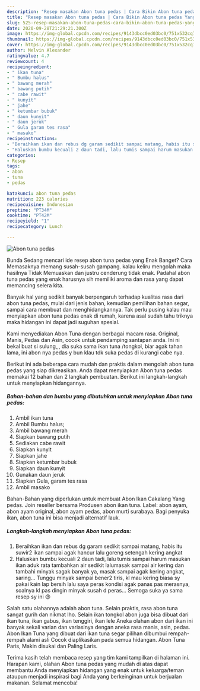 ```yaml
---
description: "Resep masakan Abon tuna pedas | Cara Bikin Abon tuna pedas Yang Bikin Ngiler"
title: "Resep masakan Abon tuna pedas | Cara Bikin Abon tuna pedas Yang Bikin Ngiler"
slug: 525-resep-masakan-abon-tuna-pedas-cara-bikin-abon-tuna-pedas-yang-bikin-ngiler
date: 2020-09-28T21:29:21.300Z
image: https://img-global.cpcdn.com/recipes/9143dbcc0ed03bc0/751x532cq70/abon-tuna-pedas-foto-resep-utama.jpg
thumbnail: https://img-global.cpcdn.com/recipes/9143dbcc0ed03bc0/751x532cq70/abon-tuna-pedas-foto-resep-utama.jpg
cover: https://img-global.cpcdn.com/recipes/9143dbcc0ed03bc0/751x532cq70/abon-tuna-pedas-foto-resep-utama.jpg
author: Melvin Alexander
ratingvalue: 4.7
reviewcount: 4
recipeingredient:
- " ikan tuna"
- " Bumbu halus"
- " bawang merah"
- " bawang putih"
- " cabe rawit"
- " kunyit"
- " jahe"
- " ketumbar bubuk"
- " daun kunyit"
- " daun jeruk"
- " Gula garam tes rasa"
- " masako"
recipeinstructions:
- "Beraihkan ikan dan rebus dg garam sedikit sampai matang, habis itu suwir2 ikan sampai agak hancur lalu goreng setengah kering angkat"
- "Haluskan bumbu kecuali 2 daun tadi, lalu tumis sampai harum masukan ikan aduk rata tambahkan air sedikit lalumasak sampai air kering dan tambahi minyak sagak banyak ya, masak sampai agak kering angkat, saring... Tunggu minyak sampai bener2 tiris, kl mau kering biasa sy pakai kain lap bersih lalu saya peras kondisi agak panas pas merasnya, soalnya kl pas dingin minyak susah d peras... Semoga suka ya sama resep sy ini 😍"
categories:
- Resep
tags:
- abon
- tuna
- pedas

katakunci: abon tuna pedas 
nutrition: 223 calories
recipecuisine: Indonesian
preptime: "PT34M"
cooktime: "PT42M"
recipeyield: "1"
recipecategory: Lunch

---
```



![Abon tuna pedas](https://img-global.cpcdn.com/recipes/9143dbcc0ed03bc0/751x532cq70/abon-tuna-pedas-foto-resep-utama.jpg)

Bunda Sedang mencari ide resep abon tuna pedas yang Enak Banget? Cara Memasaknya memang susah-susah gampang. kalau keliru mengolah maka hasilnya Tidak Memuaskan dan justru cenderung tidak enak. Padahal abon tuna pedas yang enak harusnya sih memiliki aroma dan rasa yang dapat memancing selera kita.

Banyak hal yang sedikit banyak berpengaruh terhadap kualitas rasa dari abon tuna pedas, mulai dari jenis bahan, kemudian pemilihan bahan segar, sampai cara membuat dan menghidangkannya. Tak perlu pusing kalau mau menyiapkan abon tuna pedas enak di rumah, karena asal sudah tahu triknya maka hidangan ini dapat jadi suguhan spesial.

Kami menyediakan Abon Tuna dengan berbagai macam rasa. Original, Manis, Pedas dan Asin, cocok untuk pendamping santapan anda. Ini ni bekal buat si sulung,,, dia suka sama ikan tuna /tongkol, biar agak tahan lama, ini abon nya pedas y bun klau tdk suka pedas di kurangi cabe nya.


Berikut ini ada beberapa cara mudah dan praktis dalam mengolah abon tuna pedas yang siap dikreasikan. Anda dapat menyiapkan Abon tuna pedas memakai 12 bahan dan 2 langkah pembuatan. Berikut ini langkah-langkah untuk menyiapkan hidangannya.

<!--inarticleads1-->

##### Bahan-bahan dan bumbu yang dibutuhkan untuk menyiapkan Abon tuna pedas:

1. Ambil  ikan tuna
1. Ambil  Bumbu halus;
1. Ambil  bawang merah
1. Siapkan  bawang putih
1. Sediakan  cabe rawit
1. Siapkan  kunyit
1. Siapkan  jahe
1. Siapkan  ketumbar bubuk
1. Siapkan  daun kunyit
1. Gunakan  daun jeruk
1. Siapkan  Gula, garam tes rasa
1. Ambil  masako


Bahan-Bahan yang diperlukan untuk membuat Abon Ikan Cakalang Yang pedas. Join reseller bersama Produsen abon ikan tuna. Label: abon ayam, abon ayam original, abon ayam pedas, abon murti surabaya. Bagi penyuka ikan, abon tuna ini bisa menjadi alternatif lauk. 

<!--inarticleads2-->

##### Langkah-langkah menyiapkan Abon tuna pedas:

1. Beraihkan ikan dan rebus dg garam sedikit sampai matang, habis itu suwir2 ikan sampai agak hancur lalu goreng setengah kering angkat
1. Haluskan bumbu kecuali 2 daun tadi, lalu tumis sampai harum masukan ikan aduk rata tambahkan air sedikit lalumasak sampai air kering dan tambahi minyak sagak banyak ya, masak sampai agak kering angkat, saring... Tunggu minyak sampai bener2 tiris, kl mau kering biasa sy pakai kain lap bersih lalu saya peras kondisi agak panas pas merasnya, soalnya kl pas dingin minyak susah d peras... Semoga suka ya sama resep sy ini 😍


Salah satu olahannya adalah abon tuna. Selain praktis, rasa abon tuna sangat gurih dan nikmat lho. Selain ikan tongkol abon juga bisa dibuat dari ikan tuna, ikan gabus, ikan tenggiri, ikan lele Aneka olahan abon dari ikan ini banyak sekali varian dan variasinya dengan aneka rasa manis, asin, pedas. Abon Ikan Tuna yang dibuat dari ikan tuna segar pilihan dibumbui rempah-rempah alami asli Cocok diaplikasikan pada semua hidangan. Abon Tuna Paris, Makin disukai dan Paling Laris. 

Terima kasih telah membaca resep yang tim kami tampilkan di halaman ini. Harapan kami, olahan Abon tuna pedas yang mudah di atas dapat membantu Anda menyiapkan hidangan yang enak untuk keluarga/teman ataupun menjadi inspirasi bagi Anda yang berkeinginan untuk berjualan makanan. Selamat mencoba!
